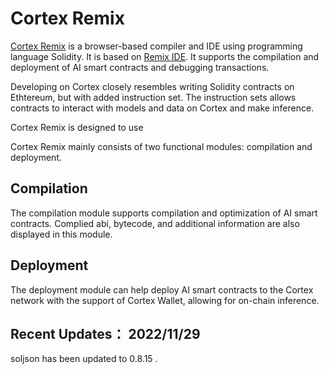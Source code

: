 # Cortex Remix

[Cortex Remix](https://cerebro.cortexlabs.ai/remix) is a browser-based compiler and IDE using programming language Solidity. It is based on [Remix IDE](https://github.com/ethereum/remix-ide). It supports the compilation and deployment of AI smart contracts and debugging transactions.

Developing on Cortex closely resembles writing Solidity contracts on Ethtereum, but with added instruction set. The instruction sets allows contracts to interact with models and data on Cortex and make inference.

Cortex Remix is designed to use 

Cortex Remix mainly consists of two functional modules: compilation and deployment. 

## Compilation

The compilation module supports compilation and optimization of AI smart contracts. Complied abi, bytecode, and additional information are also displayed in this module.

## Deployment

The deployment module can help deploy AI smart contracts to the Cortex network with the support of Cortex Wallet, allowing for on-chain inference.

## Recent Updates： 2022/11/29
soljson has been updated to 0.8.15  .
